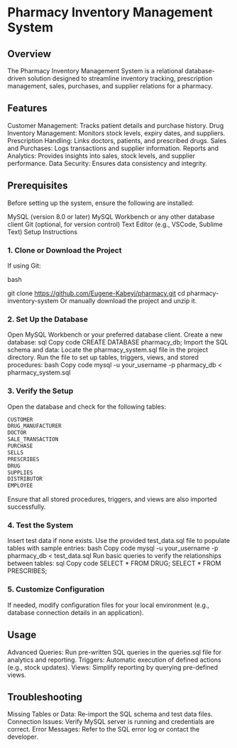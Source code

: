 # Pharmacy Inventory Management System

## Overview
The Pharmacy Inventory Management System is a relational database-driven solution designed to streamline inventory tracking, prescription management, sales, purchases, and supplier relations for a pharmacy.

## Features
Customer Management: Tracks patient details and purchase history.
Drug Inventory Management: Monitors stock levels, expiry dates, and suppliers.
Prescription Handling: Links doctors, patients, and prescribed drugs.
Sales and Purchases: Logs transactions and supplier information.
Reports and Analytics: Provides insights into sales, stock levels, and supplier performance.
Data Security: Ensures data consistency and integrity.

## Prerequisites
Before setting up the system, ensure the following are installed:

MySQL (version 8.0 or later)
MySQL Workbench or any other database client
Git (optional, for version control)
Text Editor (e.g., VSCode, Sublime Text)
Setup Instructions
### 1. Clone or Download the Project
If using Git:

bash

git clone https://github.com/Eugene-Kabeyi/pharmacy.git
cd pharmacy-inventory-system
Or manually download the project and unzip it.

### 2. Set Up the Database
Open MySQL Workbench or your preferred database client.
Create a new database:
sql
Copy code
CREATE DATABASE pharmacy_db;
Import the SQL schema and data:
Locate the pharmacy_system.sql file in the project directory.
Run the file to set up tables, triggers, views, and stored procedures:
bash
Copy code
mysql -u your_username -p pharmacy_db < pharmacy_system.sql
### 3. Verify the Setup
Open the database and check for the following tables:
``` bash
CUSTOMER
DRUG_MANUFACTURER
DOCTOR
SALE_TRANSACTION
PURCHASE
SELLS
PRESCRIBES
DRUG
SUPPLIES
DISTRIBUTOR
EMPLOYEE
```
Ensure that all stored procedures, triggers, and views are also imported successfully.
### 4. Test the System
Insert test data if none exists. Use the provided test_data.sql file to populate tables with sample entries:
bash
Copy code
mysql -u your_username -p pharmacy_db < test_data.sql
Run basic queries to verify the relationships between tables:
sql
Copy code
SELECT * FROM DRUG;
SELECT * FROM PRESCRIBES;
### 5. Customize Configuration
If needed, modify configuration files for your local environment (e.g., database connection details in an application).

## Usage
Advanced Queries: Run pre-written SQL queries in the queries.sql file for analytics and reporting.
Triggers: Automatic execution of defined actions (e.g., stock updates).
Views: Simplify reporting by querying pre-defined views.
## Troubleshooting
Missing Tables or Data: Re-import the SQL schema and test data files.
Connection Issues: Verify MySQL server is running and credentials are correct.
Error Messages: Refer to the SQL error log or contact the developer.
